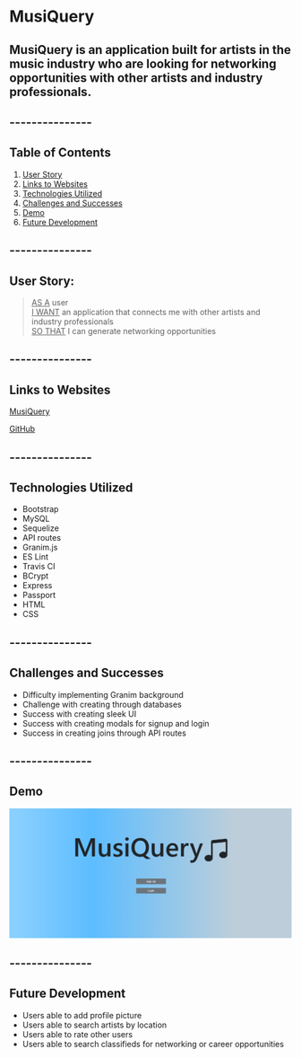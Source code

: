 # MusiQuery

## MusiQuery is an application built for artists in the music industry who are looking for networking opportunities with other artists and industry professionals.

## ---------------
## Table of Contents
1. [User Story](#User-Story)
2. [Links to Websites](#Links-to-Websites)
3. [Technologies Utilized](#Technologies-Utilized)
4. [Challenges and Successes](#Challenges-and-Successes)
5. [Demo](#Demo)
6. [Future Development](#Future-Development)


## ---------------
## User Story:

> <ins>AS A</ins> user\
> <ins>I WANT</ins> an application that connects me with other artists and industry professionals\
> <ins>SO THAT</ins> I can generate networking opportunities

## ---------------
## Links to Websites
[MusiQuery](http://project-2-agrc.herokuapp.com/)

[GitHub](https://github.com/Toomuchbob/Project_2)

## ---------------
## Technologies Utilized

* Bootstrap
* MySQL
* Sequelize
* API routes
* Granim.js
* ES Lint
* Travis CI
* BCrypt
* Express
* Passport
* HTML
* CSS

## ---------------
## Challenges and Successes
* Difficulty implementing Granim background
* Challenge with creating through databases
* Success with creating sleek UI
* Success with creating modals for signup and login
* Success in creating joins through API routes

## ---------------
## Demo

![MusiQuery](public/images/musiquery.png)

## ---------------
## Future Development
* Users able to add profile picture
* Users able to search artists by location
* Users able to rate other users
* Users able to search classifieds for networking or career opportunities
